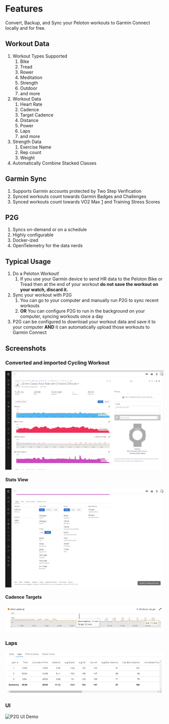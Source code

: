 
# Features

Convert, Backup, and Sync your Peloton workouts to Garmin Connect locally and for free.

## Workout Data

1. Workout Types Supported
    1. Bike
    1. Tread
    1. Rower
    1. Meditation
    1. Strength
    1. Outdoor
    1. and more
1. Workout Data
    1. Heart Rate
    1. Cadence
    1. Target Cadence
    1. Distance
    1. Power
    1. Laps
    1. and more
1. Strength Data
    1. Exercise Name
    1. Rep count
    1. Weight
1. Automatically Combine Stacked Classes

## Garmin Sync

1. Supports Garmin accounts protected by Two Step Verification
1. Synced workouts count towards Garmin Badges and Challenges
1. Synced workouts count towards VO2 Max [1](faq.md) and Training Stress Scores

## P2G

1. Syncs on-demand or on a schedule
1. Highly configurable
1. Docker-ized
1. OpenTelemetry for the data nerds

## Typical Usage

1. Do a Peloton Workout!
    1. If you use your Garmin device to send HR data to the Peloton Bike or Tread then at the end of your workout **do not save the workout on your watch, discard it.**
1. Sync your workout with P2G
    1. You can go to your computer and manually run P2G to sync recent workouts
    1. **OR** You can configure P2G to run in the background on your computer, syncing workouts once a day
1. P2G can be configured to download your workout data and save it to your computer **AND** it can automatically upload those workouts to Garmin Connect

## Screenshots

### Converted and imported Cycling Workout

![Converted Cycling Workout](https://github.com/philosowaffle/peloton-to-garmin/raw/master/images/example_cycle.png?raw=true "Converted Cycling Workout")

#### Stats View

![Stats View](https://github.com/philosowaffle/peloton-to-garmin/raw/master/images/example_cycle02.png?raw=true "Stats View")

#### Cadence Targets

![Cadence Targets](https://github.com/philosowaffle/peloton-to-garmin/raw/master/images/cadence_target.png?raw=true "Cadence Targets")

### Laps

![Laps](https://github.com/philosowaffle/peloton-to-garmin/raw/master/images/example_laps.png?raw=true "Laps")

### UI

![P2G UI Demo](img/p2g_demo.gif "P2G UI Demo")
